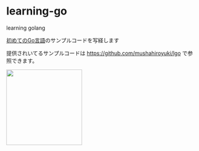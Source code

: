 # learning-go
learning golang

[初めてのGo言語]([https://www.oreilly.co.jp/books/9784814400041/)のサンプルコードを写経します

提供されいてるサンプルコードは https://github.com/mushahiroyuki/lgo で参照できます。

<img src="https://www.marlin-arms.com/jpn/arts/books-small/learning-go.png" width="200px">

